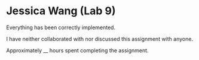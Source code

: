 # Jessica Wang (Lab 9)

Everything has been correctly implemented.

I have neither collaborated with nor discussed this assignment with anyone.

Approximately __ hours spent completing the assignment.

